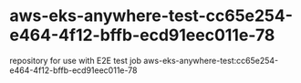 # aws-eks-anywhere-test-cc65e254-e464-4f12-bffb-ecd91eec011e-78
repository for use with E2E test job aws-eks-anywhere-test:cc65e254-e464-4f12-bffb-ecd91eec011e-78

